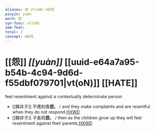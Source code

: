 ```yaml
---
aliases: 怨 vt(oN) HATE
pinyin: yuàn
word: 怨
syn-func: vt(oN)
sem-feat: 
total: 2
concept: HATE 
---
```

# [[怨]] *[[yuàn]]*  [[uuid-e64a7a95-b54b-4c94-9d6d-f55dbf079701|vt(oN)]] [[HATE]]
feel resentment against a contextually determinate person
 - [[韓非子]] 不應則責**怨**。 / and they make complaints and are resentful when they do not respond.[HXWD](https://hxwd.org/textview.html?location=KR3c0005_tls_020-22a.9)
 - [[韓非子]] 子長而**怨**。 / then as the children grow up they will feel resentment against their parents,[HXWD](https://hxwd.org/textview.html?location=KR3c0005_tls_032-65a.5)